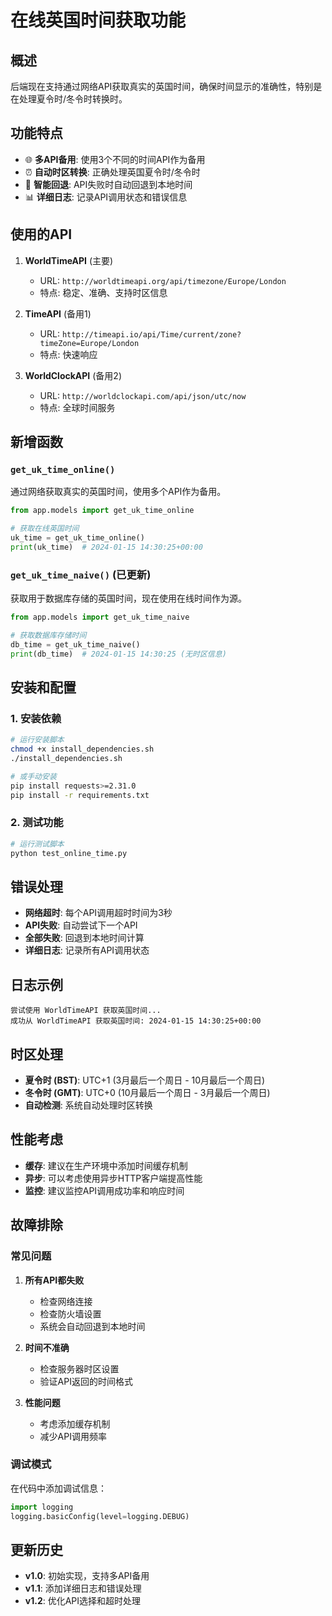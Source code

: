 # 在线英国时间获取功能

## 概述

后端现在支持通过网络API获取真实的英国时间，确保时间显示的准确性，特别是在处理夏令时/冬令时转换时。

## 功能特点

- 🌐 **多API备用**: 使用3个不同的时间API作为备用
- ⏰ **自动时区转换**: 正确处理英国夏令时/冬令时
- 🔄 **智能回退**: API失败时自动回退到本地时间
- 📊 **详细日志**: 记录API调用状态和错误信息

## 使用的API

1. **WorldTimeAPI** (主要)
   - URL: `http://worldtimeapi.org/api/timezone/Europe/London`
   - 特点: 稳定、准确、支持时区信息

2. **TimeAPI** (备用1)
   - URL: `http://timeapi.io/api/Time/current/zone?timeZone=Europe/London`
   - 特点: 快速响应

3. **WorldClockAPI** (备用2)
   - URL: `http://worldclockapi.com/api/json/utc/now`
   - 特点: 全球时间服务

## 新增函数

### `get_uk_time_online()`
通过网络获取真实的英国时间，使用多个API作为备用。

```python
from app.models import get_uk_time_online

# 获取在线英国时间
uk_time = get_uk_time_online()
print(uk_time)  # 2024-01-15 14:30:25+00:00
```

### `get_uk_time_naive()` (已更新)
获取用于数据库存储的英国时间，现在使用在线时间作为源。

```python
from app.models import get_uk_time_naive

# 获取数据库存储时间
db_time = get_uk_time_naive()
print(db_time)  # 2024-01-15 14:30:25 (无时区信息)
```

## 安装和配置

### 1. 安装依赖

```bash
# 运行安装脚本
chmod +x install_dependencies.sh
./install_dependencies.sh

# 或手动安装
pip install requests>=2.31.0
pip install -r requirements.txt
```

### 2. 测试功能

```bash
# 运行测试脚本
python test_online_time.py
```

## 错误处理

- **网络超时**: 每个API调用超时时间为3秒
- **API失败**: 自动尝试下一个API
- **全部失败**: 回退到本地时间计算
- **详细日志**: 记录所有API调用状态

## 日志示例

```
尝试使用 WorldTimeAPI 获取英国时间...
成功从 WorldTimeAPI 获取英国时间: 2024-01-15 14:30:25+00:00
```

## 时区处理

- **夏令时 (BST)**: UTC+1 (3月最后一个周日 - 10月最后一个周日)
- **冬令时 (GMT)**: UTC+0 (10月最后一个周日 - 3月最后一个周日)
- **自动检测**: 系统自动处理时区转换

## 性能考虑

- **缓存**: 建议在生产环境中添加时间缓存机制
- **异步**: 可以考虑使用异步HTTP客户端提高性能
- **监控**: 建议监控API调用成功率和响应时间

## 故障排除

### 常见问题

1. **所有API都失败**
   - 检查网络连接
   - 检查防火墙设置
   - 系统会自动回退到本地时间

2. **时间不准确**
   - 检查服务器时区设置
   - 验证API返回的时间格式

3. **性能问题**
   - 考虑添加缓存机制
   - 减少API调用频率

### 调试模式

在代码中添加调试信息：

```python
import logging
logging.basicConfig(level=logging.DEBUG)
```

## 更新历史

- **v1.0**: 初始实现，支持多API备用
- **v1.1**: 添加详细日志和错误处理
- **v1.2**: 优化API选择和超时处理
